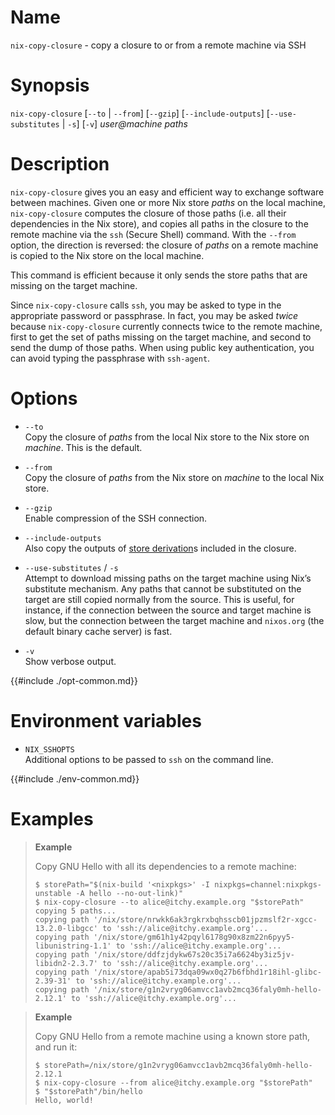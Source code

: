 # Name

`nix-copy-closure` - copy a closure to or from a remote machine via SSH

# Synopsis

`nix-copy-closure`
  [`--to` | `--from`]
  [`--gzip`]
  [`--include-outputs`]
  [`--use-substitutes` | `-s`]
  [`-v`]
  _user@machine_ _paths_

# Description

`nix-copy-closure` gives you an easy and efficient way to exchange
software between machines.  Given one or more Nix store _paths_ on the
local machine, `nix-copy-closure` computes the closure of those paths
(i.e. all their dependencies in the Nix store), and copies all paths
in the closure to the remote machine via the `ssh` (Secure Shell)
command.  With the `--from` option, the direction is reversed: the
closure of _paths_ on a remote machine is copied to the Nix store on
the local machine.

This command is efficient because it only sends the store paths
that are missing on the target machine.

Since `nix-copy-closure` calls `ssh`, you may be asked to type in the
appropriate password or passphrase.  In fact, you may be asked _twice_
because `nix-copy-closure` currently connects twice to the remote
machine, first to get the set of paths missing on the target machine,
and second to send the dump of those paths.  When using public key
authentication, you can avoid typing the passphrase with `ssh-agent`.

# Options

  - `--to`\
    Copy the closure of _paths_ from the local Nix store to the Nix
    store on _machine_. This is the default.

  - `--from`\
    Copy the closure of _paths_ from the Nix store on _machine_ to the
    local Nix store.

  - `--gzip`\
    Enable compression of the SSH connection.

  - `--include-outputs`\
    Also copy the outputs of [store derivation]s included in the closure.

    [store derivation]: @docroot@/glossary.md#gloss-store-derivation

  - `--use-substitutes` / `-s`\
    Attempt to download missing paths on the target machine using Nix’s
    substitute mechanism.  Any paths that cannot be substituted on the
    target are still copied normally from the source.  This is useful,
    for instance, if the connection between the source and target
    machine is slow, but the connection between the target machine and
    `nixos.org` (the default binary cache server) is
    fast.

  - `-v`\
    Show verbose output.

{{#include ./opt-common.md}}

# Environment variables

  - `NIX_SSHOPTS`\
    Additional options to be passed to `ssh` on the command
    line.

{{#include ./env-common.md}}

# Examples

> **Example**
>
> Copy GNU Hello with all its dependencies to a remote machine:
>
> ```shell-session
> $ storePath="$(nix-build '<nixpkgs>' -I nixpkgs=channel:nixpkgs-unstable -A hello --no-out-link)"
> $ nix-copy-closure --to alice@itchy.example.org "$storePath"
> copying 5 paths...
> copying path '/nix/store/nrwkk6ak3rgkrxbqhsscb01jpzmslf2r-xgcc-13.2.0-libgcc' to 'ssh://alice@itchy.example.org'...
> copying path '/nix/store/gm61h1y42pqyl6178g90x8zm22n6pyy5-libunistring-1.1' to 'ssh://alice@itchy.example.org'...
> copying path '/nix/store/ddfzjdykw67s20c35i7a6624by3iz5jv-libidn2-2.3.7' to 'ssh://alice@itchy.example.org'...
> copying path '/nix/store/apab5i73dqa09wx0q27b6fbhd1r18ihl-glibc-2.39-31' to 'ssh://alice@itchy.example.org'...
> copying path '/nix/store/g1n2vryg06amvcc1avb2mcq36faly0mh-hello-2.12.1' to 'ssh://alice@itchy.example.org'...
> ```

> **Example**
>
> Copy GNU Hello from a remote machine using a known store path, and run it:
>
> ```shell-session
> $ storePath=/nix/store/g1n2vryg06amvcc1avb2mcq36faly0mh-hello-2.12.1
> $ nix-copy-closure --from alice@itchy.example.org "$storePath"
> $ "$storePath"/bin/hello
> Hello, world!
> ```
